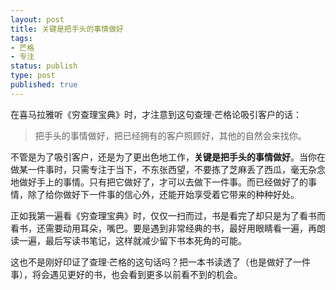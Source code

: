 ```yaml
--- 
layout: post
title: 关键是把手头的事情做好
tags: 
- 芒格
- 专注
status: publish
type: post
published: true
---
```


在喜马拉雅听《穷查理宝典》时，才注意到这句查理·芒格论吸引客户的话：
>把手头的事情做好，把已经拥有的客户照顾好，其他的自然会来找你。

不管是为了吸引客户，还是为了更出色地工作，**关键是把手头的事情做好**。当你在做某一件事时，只需专注于当下，不东张西望，不要拣了芝麻丢了西瓜，毫无杂念地做好手上的事情。只有把它做好了，才可以去做下一件事。而已经做好了的事情，除了给你做好下一件事的信心外，还能开始享受着它带来的种种好处。

正如我第一遍看《穷查理宝典》时，仅仅一扫而过，书是看完了却只是为了看书而看书，还需要动用耳朵，嘴巴。要是遇到非常经典的书，最好用眼睛看一遍，再朗读一遍，最后写读书笔记，这样就减少留下书本死角的可能。

这也不是刚好印证了查理·芒格的这句话吗？把一本书读透了（也是做好了一件事），将会遇见更好的书，也会看到更多以前看不到的机会。

